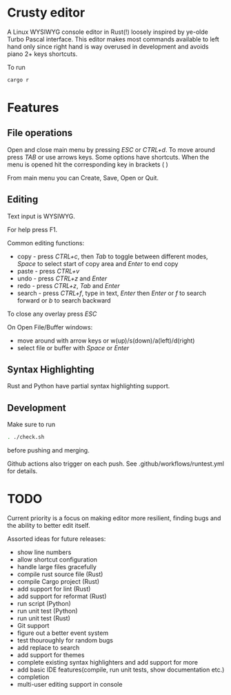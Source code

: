 # Crusty editor

A Linux WYSIWYG console editor in Rust(!) loosely inspired by ye-olde Turbo Pascal interface.
This editor makes most commands available to left hand only since right hand is way overused in development 
and avoids piano 2+ keys shortcuts.

To run
```bash
cargo r
```

# Features

## File operations

Open and close main menu by pressing *ESC* or *CTRL+d*. To move around press *TAB* or use arrows keys.
Some options have shortcuts. When the menu is opened hit the corresponding key in brackets ( )

From main menu you can Create, Save, Open or Quit.

## Editing

Text input is WYSIWYG.

For help press F1.

Common editing functions:
* copy - press *CTRL+c*, then *Tab* to toggle between different modes, *Space* to select start of copy area and *Enter* to end copy
* paste - press *CTRL+v*
* undo - press *CTRL+z* and *Enter*
* redo - press *CTRL+z*, *Tab* and *Enter*
* search - press *CTRL+f*, type in text, *Enter* then *Enter* or *f* to search forward or *b* to search backward

To close any overlay press *ESC*

On Open File/Buffer windows:
* move around with arrow keys or w(up)/s(down)/a(left)/d(right)
* select file or buffer with *Space* or *Enter*

## Syntax Highlighting

Rust and Python have partial syntax highlighting support.

## Development

Make sure to run
```bash
. ./check.sh
```
before pushing and merging.

Github actions also trigger on each push. See .github/workflows/runtest.yml for details.

# TODO

Current priority is a focus on making editor more resilient, finding bugs and the ability to better edit itself.

Assorted ideas for future releases:
* show line numbers
* allow shortcut configuration
* handle large files gracefully
* compile rust source file (Rust)
* compile Cargo project (Rust)
* add support for lint (Rust)
* add support for reformat (Rust)
* run script (Python)
* run unit test (Python)
* run unit test (Rust)
* Git support
* figure out a better event system
* test thouroughly for random bugs
* add replace to search
* add support for themes
* complete existing syntax highlighters and add support for more
* add basic IDE features(compile, run unit tests, show documentation etc.)
* completion 
* multi-user editing support in console
